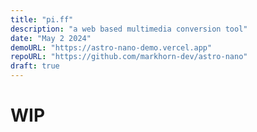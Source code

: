```yaml
---
title: "pi.ff"
description: "a web based multimedia conversion tool"
date: "May 2 2024"
demoURL: "https://astro-nano-demo.vercel.app"
repoURL: "https://github.com/markhorn-dev/astro-nano"
draft: true
---
```


# WIP
